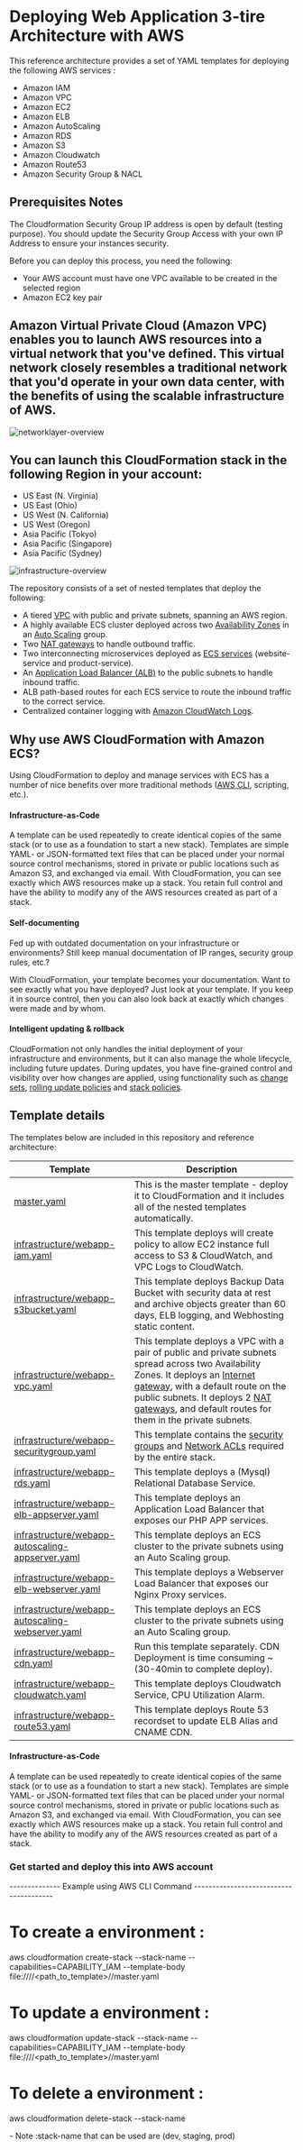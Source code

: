 # Deploying Web Application 3-tire Architecture with AWS

This reference architecture provides a set of YAML templates for deploying the following AWS services :
- Amazon IAM
- Amazon VPC
- Amazon EC2
- Amazon ELB
- Amazon AutoScaling
- Amazon RDS
- Amazon S3
- Amazon Cloudwatch
- Amazon Route53
- Amazon Security Group & NACL

## Prerequisites Notes
The Cloudformation Security Group IP address is open by default (testing purpose). You should update the Security Group Access with your own IP Address to ensure your instances security.

Before you can deploy this process, you need the following:
 - Your AWS account must have one VPC available to be created in the selected region
 - Amazon EC2 key pair

## Amazon Virtual Private Cloud (Amazon VPC) enables you to launch AWS resources into a virtual network that you've defined. This virtual network closely resembles a traditional network that you'd operate in your own data center, with the benefits of using the scalable infrastructure of AWS.

![networklayer-overview](vpc-design-and-architecture.png)
 

## You can launch this CloudFormation stack in the following Region in your account:
 - US East (N. Virginia)
 - US East (Ohio)
 - US West (N. California)
 - US West (Oregon)
 - Asia Pacific (Tokyo)
 - Asia Pacific (Singapore)
 - Asia Pacific (Sydney)

![infrastructure-overview](webapp-architecture-overview.png)

The repository consists of a set of nested templates that deploy the following:

 - A tiered [VPC](http://docs.aws.amazon.com/AmazonVPC/latest/UserGuide/VPC_Introduction.html) with public and private subnets, spanning an AWS region.
 - A highly available ECS cluster deployed across two [Availability Zones](http://docs.aws.amazon.com/AWSEC2/latest/UserGuide/using-regions-availability-zones.html) in an [Auto Scaling](https://aws.amazon.com/autoscaling/) group.
 - Two [NAT gateways](http://docs.aws.amazon.com/AmazonVPC/latest/UserGuide/vpc-nat-gateway.html) to handle outbound traffic.
 - Two interconnecting microservices deployed as [ECS services](http://docs.aws.amazon.com/AmazonECS/latest/developerguide/ecs_services.html) (website-service and product-service). 
 - An [Application Load Balancer (ALB)](https://aws.amazon.com/elasticloadbalancing/applicationloadbalancer/) to the public subnets to handle inbound traffic.
 - ALB path-based routes for each ECS service to route the inbound traffic to the correct service.
 - Centralized container logging with [Amazon CloudWatch Logs](http://docs.aws.amazon.com/AmazonCloudWatch/latest/logs/WhatIsCloudWatchLogs.html).

## Why use AWS CloudFormation with Amazon ECS?

Using CloudFormation to deploy and manage services with ECS has a number of nice benefits over more traditional methods ([AWS CLI](https://aws.amazon.com/cli), scripting, etc.). 

#### Infrastructure-as-Code

A template can be used repeatedly to create identical copies of the same stack (or to use as a foundation to start a new stack).  Templates are simple YAML- or JSON-formatted text files that can be placed under your normal source control mechanisms, stored in private or public locations such as Amazon S3, and exchanged via email. With CloudFormation, you can see exactly which AWS resources make up a stack. You retain full control and have the ability to modify any of the AWS resources created as part of a stack. 

#### Self-documenting 

Fed up with outdated documentation on your infrastructure or environments? Still keep manual documentation of IP ranges, security group rules, etc.?

With CloudFormation, your template becomes your documentation. Want to see exactly what you have deployed? Just look at your template. If you keep it in source control, then you can also look back at exactly which changes were made and by whom.

#### Intelligent updating & rollback

CloudFormation not only handles the initial deployment of your infrastructure and environments, but it can also manage the whole lifecycle, including future updates. During updates, you have fine-grained control and visibility over how changes are applied, using functionality such as [change sets](https://aws.amazon.com/blogs/aws/new-change-sets-for-aws-cloudformation/), [rolling update policies](http://docs.aws.amazon.com/AWSCloudFormation/latest/UserGuide/aws-attribute-updatepolicy.html) and [stack policies](http://docs.aws.amazon.com/AWSCloudFormation/latest/UserGuide/protect-stack-resources.html).

## Template details

The templates below are included in this repository and reference architecture:

| Template | Description |
| --- | --- | 
| [master.yaml](master.yaml) | This is the master template - deploy it to CloudFormation and it includes all of the nested templates automatically. |
| [infrastructure/webapp-iam.yaml](infrastructure/webapp-iam.yaml) | This template deploys will create policy to allow EC2 instance full access to S3 & CloudWatch, and VPC Logs to CloudWatch. |
| [infrastructure/webapp-s3bucket.yaml](infrastructure/webapp-s3bucket.yaml) | This template deploys Backup Data Bucket with security data at rest and archive objects greater than 60 days, ELB logging, and Webhosting static content. |
| [infrastructure/webapp-vpc.yaml](infrastructure/webapp-vpc.yaml) | This template deploys a VPC with a pair of public and private subnets spread across two Availability Zones. It deploys an [Internet gateway](http://docs.aws.amazon.com/AmazonVPC/latest/UserGuide/VPC_Internet_Gateway.html), with a default route on the public subnets. It deploys 2 [NAT gateways](http://docs.aws.amazon.com/AmazonVPC/latest/UserGuide/vpc-nat-comparison.html), and default routes for them in the private subnets. |
| [infrastructure/webapp-securitygroup.yaml](infrastructure/webapp-securitygroup.yaml) | This template contains the [security groups](http://docs.aws.amazon.com/AmazonVPC/latest/UserGuide/VPC_SecurityGroups.html) and [Network ACLs](http://docs.aws.amazon.com/AmazonVPC/latest/UserGuide/VPC_ACLs.html) required by the entire stack. |
| [infrastructure/webapp-rds.yaml](infrastructure/webapp-rds.yaml) | This template deploys a (Mysql) Relational Database Service. |
| [infrastructure/webapp-elb-appserver.yaml](infrastructure/webapp-autoscaling-appserver.yaml) | This template deploys an Application Load Balancer that exposes our PHP APP services. |
| [infrastructure/webapp-autoscaling-appserver.yaml](infrastructure/webapp-autoscaling-appserver.yaml) |This template deploys an ECS cluster to the private subnets using an Auto Scaling group. |
| [infrastructure/webapp-elb-webserver.yaml](infrastructure/webapp-elb-webserver.yaml) | This template deploys a Webserver Load Balancer that exposes our Nginx Proxy services. |
| [infrastructure/webapp-autoscaling-webserver.yaml](infrastructure/webapp-autoscaling-webserver.yaml) | This template deploys an ECS cluster to the private subnets using an Auto Scaling group. |
| [infrastructure/webapp-cdn.yaml](infrastructure/webapp-cdn.yaml) | Run this template separately. CDN Deployment is time consuming ~(30-40min to complete deploy). |
| [infrastructure/webapp-cloudwatch.yaml](infrastructure/webapp-cloudwatch.yaml) | This template deploys Cloudwatch Service, CPU Utilization Alarm. |
| [infrastructure/webapp-route53.yaml](infrastructure/webapp-route53.yaml) | This template deploys Route 53 recordset to update ELB Alias and CNAME CDN. |

#### Infrastructure-as-Code

A template can be used repeatedly to create identical copies of the same stack (or to use as a foundation to start a new stack).  Templates are simple YAML- or JSON-formatted text files that can be placed under your normal source control mechanisms, stored in private or public locations such as Amazon S3, and exchanged via email. With CloudFormation, you can see exactly which AWS resources make up a stack. You retain full control and have the ability to modify any of the AWS resources created as part of a stack. 

### Get started and deploy this into AWS account

--------------  Example using AWS CLI Command ---------------------------------------

To create a environment :
===========================
aws cloudformation create-stack --stack-name <env> --capabilities=CAPABILITY_IAM --template-body file:////<path_to_template>//master.yaml

To update a environment :
===========================
aws cloudformation update-stack --stack-name <env> --capabilities=CAPABILITY_IAM --template-body file:////<path_to_template>//master.yaml

To delete a environment :
===========================
aws cloudformation delete-stack --stack-name <env>

<env> - Note :stack-name that can be used are (dev, staging, prod)


